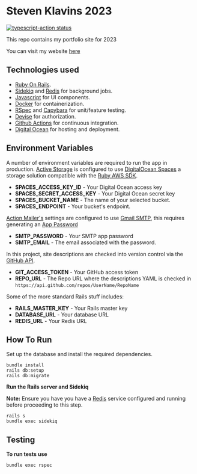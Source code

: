 # Steven Klavins 2023
<p>
  <a href="https://github.com/Steven-Klavins/steven-klavins-2023/actions"><img alt="typescript-action status" src="https://github.com/Steven-Klavins/steven-klavins-2023/workflows/CI/badge.svg"></a>
</p>

This repo contains my portfolio site for 2023

You can visit my website [here](https://stevenklavins.co.uk/)

## Technologies used
* [Ruby On Rails](https://rubyonrails.org/).
* [Sidekiq](https://github.com/sidekiq/sidekiq) and [Redis](https://redis.com/) for background jobs.
* [Javascript](https://www.javascript.com/) for UI components.
* [Docker](https://www.docker.com/) for containerization.
* [RSpec](https://rspec.info/) and [Capybara](https://github.com/teamcapybara/capybara) for unit/feature testing.
* [Devise](https://github.com/heartcombo/devise) for authorization.
* [Github Actions](https://github.com/features/actions) for continuous integration.
* [Digital Ocean](https://www.digitalocean.com) for hosting and deployment.

## Environment Variables
A number of environment variables are required to run the app in production. 
[Active Storage](https://edgeguides.rubyonrails.org/active_storage_overview.html) is configured to
use [DigitalOcean Spaces](https://try.digitalocean.com/cloud-storage/) a storage solution compatible with the
[Ruby AWS SDK](https://github.com/aws/aws-sdk-ruby).

* **SPACES_ACCESS_KEY_ID** - Your Digital Ocean access key
* **SPACES_SECRET_ACCESS_KEY** - Your Digital Ocean secret key
* **SPACES_BUCKET_NAME** - The name of your selected bucket.
* **SPACES_ENDPOINT** - Your bucket's endpoint.

[Action Mailer's](https://guides.rubyonrails.org/action_mailer_basics.html) settings are configured to use 
[Gmail SMTP](https://developers.google.com/gmail/imap/imap-smtp), this requires generating an 
[App Password](https://support.google.com/accounts/answer/185833?hl=en.)

* **SMTP_PASSWORD** - Your SMTP app password
* **SMTP_EMAIL** - The email associated with the password.

In this project, site descriptions are checked into version control via the 
[GitHub API](https://docs.github.com/en/rest?apiVersion=2022-11-28).

* **GIT_ACCESS_TOKEN** - Your GitHub access token
* **REPO_URL** - The Repo URL where the descriptions YAML is checked in 
`https://api.github.com/repos/UserName/RepoName`

Some of the more standard Rails stuff includes:

* **RAILS_MASTER_KEY** - Your Rails master key
* **DATABASE_URL** - Your database URL
* **REDIS_URL** - Your Redis URL

## How To Run

Set up the database and install the required dependencies.
```
bundle install 
rails db:setup
rails db:migrate 
```

**Run the Rails server and Sidekiq**

**Note:** Ensure you have you have a [Redis](https://redis.com/) service configured and running before proceeding to this step.
```
rails s
bundle exec sidekiq
```

## Testing

**To run tests use**
```
bundle exec rspec
```
